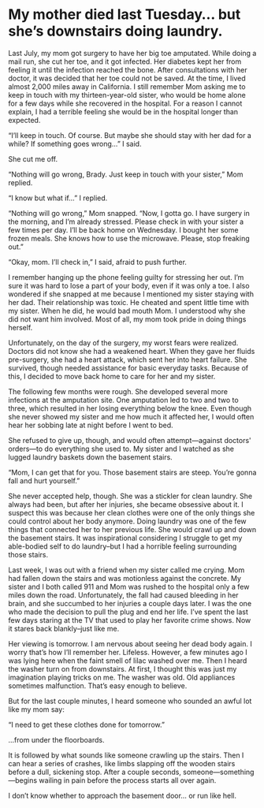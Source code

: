 # My mother died last Tuesday… but she’s downstairs doing laundry.
Last July, my mom got surgery to have her big toe amputated. While doing a mail run, she cut her toe, and it got infected. Her diabetes kept her from feeling it until the infection reached the bone. After consultations with her doctor, it was decided that her toe could not be saved. At the time, I lived almost 2,000 miles away in California. I still remember Mom asking me to keep in touch with my thirteen-year-old sister, who would be home alone for a few days while she recovered in the hospital. For a reason I cannot explain, I had a terrible feeling she would be in the hospital longer than expected.

“I’ll keep in touch. Of course. But maybe she should stay with her dad for a while? If something goes wrong…” I said.

She cut me off.

“Nothing will go wrong, Brady. Just keep in touch with your sister,” Mom replied.   
  
“I know but what if…” I replied.   
  
“Nothing will go wrong,” Mom snapped. “Now, I gotta go. I have surgery in the morning, and I’m already stressed. Please check in with your sister a few times per day. I’ll be back home on Wednesday. I bought her some frozen meals. She knows how to use the microwave. Please, stop freaking out.”   
  
“Okay, mom. I’ll check in,” I said, afraid to push further.

I remember hanging up the phone feeling guilty for stressing her out. I’m sure it was hard to lose a part of your body, even if it was only a toe. I also wondered if she snapped at me because I mentioned my sister staying with her dad. Their relationship was toxic. He cheated and spent little time with my sister. When he did, he would bad mouth Mom. I understood why she did not want him involved. Most of all, my mom took pride in doing things herself.

Unfortunately, on the day of the surgery, my worst fears were realized. Doctors did not know she had a weakened heart. When they gave her fluids pre-surgery, she had a heart attack, which sent her into heart failure. She survived, though needed assistance for basic everyday tasks. Because of this, I decided to move back home to care for her and my sister.

The following few months were rough. She developed several more infections at the amputation site. One amputation led to two and two to three, which resulted in her losing everything below the knee. Even though she never showed my sister and me how much it affected her, I would often hear her sobbing late at night before I went to bed.

She refused to give up, though, and would often attempt—against doctors' orders—to do everything she used to. My sister and I watched as she lugged laundry baskets down the basement stairs.

“Mom, I can get that for you. Those basement stairs are steep. You’re gonna fall and hurt yourself.”

She never accepted help, though. She was a stickler for clean laundry. She always had been, but after her injuries, she became obsessive about it. I suspect this was because her clean clothes were one of the only things she could control about her body anymore. Doing laundry was one of the few things that connected her to her previous life. She would crawl up and down the basement stairs. It was inspirational considering I struggle to get my able-bodied self to do laundry–but I had a horrible feeling surrounding those stairs.

Last week, I was out with a friend when my sister called me crying. Mom had fallen down the stairs and was motionless against the concrete. My sister and I both called 911 and Mom was rushed to the hospital only a few miles down the road. Unfortunately, the fall had caused bleeding in her brain, and she succumbed to her injuries a couple days later. I was the one who made the decision to pull the plug and end her life. I’ve spent the last few days staring at the TV that used to play her favorite crime shows. Now it stares back blankly–just like me.

Her viewing is tomorrow. I am nervous about seeing her dead body again. I worry that’s how I’ll remember her. Lifeless. However, a few minutes ago I was lying here when the faint smell of lilac washed over me. Then I heard the washer turn on from downstairs. At first, I thought this was just my imagination playing tricks on me. The washer was old. Old appliances sometimes malfunction. That’s easy enough to believe.

But for the last couple minutes, I heard someone who sounded an awful lot like my mom say:

“I need to get these clothes done for tomorrow.”

...from under the floorboards.

It is followed by what sounds like someone crawling up the stairs. Then I can hear a series of crashes, like limbs slapping off the wooden stairs before a dull, sickening stop. After a couple seconds, someone—something—begins wailing in pain before the process starts all over again.

I don’t know whether to approach the basement door… or run like hell.

